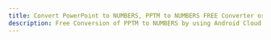 ---title: Convert PowerPoint to NUMBERS, PPTM to NUMBERS FREE Converter or Android SDKdescription: Free Conversion of PPTM to NUMBERS by using Android Cloud APIs & SDKs. Also Create, Edit & Render Microsoft Word & OpenOffice documents in the Cloud.---